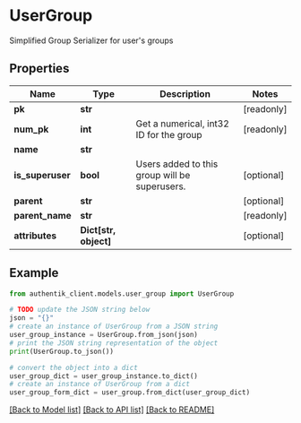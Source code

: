 # UserGroup

Simplified Group Serializer for user's groups

## Properties

Name | Type | Description | Notes
------------ | ------------- | ------------- | -------------
**pk** | **str** |  | [readonly] 
**num_pk** | **int** | Get a numerical, int32 ID for the group | [readonly] 
**name** | **str** |  | 
**is_superuser** | **bool** | Users added to this group will be superusers. | [optional] 
**parent** | **str** |  | [optional] 
**parent_name** | **str** |  | [readonly] 
**attributes** | **Dict[str, object]** |  | [optional] 

## Example

```python
from authentik_client.models.user_group import UserGroup

# TODO update the JSON string below
json = "{}"
# create an instance of UserGroup from a JSON string
user_group_instance = UserGroup.from_json(json)
# print the JSON string representation of the object
print(UserGroup.to_json())

# convert the object into a dict
user_group_dict = user_group_instance.to_dict()
# create an instance of UserGroup from a dict
user_group_form_dict = user_group.from_dict(user_group_dict)
```
[[Back to Model list]](../README.md#documentation-for-models) [[Back to API list]](../README.md#documentation-for-api-endpoints) [[Back to README]](../README.md)


